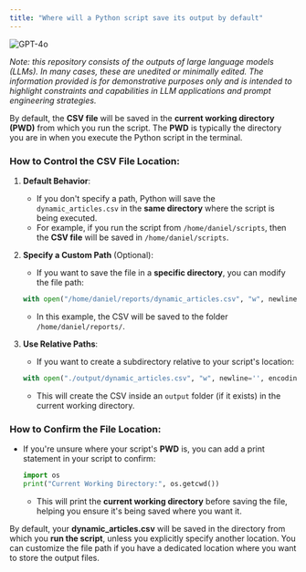 ```yaml
---
title: "Where will a Python script save its output by default"
---
```

![GPT-4o](https://img.shields.io/badge/GPT--4o-3333FF?style=for-the-badge&logo=openai&logoColor=white)



*Note: this repository consists of the outputs of large language models (LLMs). In many cases, these are unedited or minimally edited. The information provided is for demonstrative purposes only and is intended to highlight constraints and capabilities in LLM applications and prompt engineering strategies.*


By default, the **CSV file** will be saved in the **current working directory (PWD)** from which you run the script. The **PWD** is typically the directory you are in when you execute the Python script in the terminal.

### **How to Control the CSV File Location**:
1. **Default Behavior**:
   - If you don't specify a path, Python will save the `dynamic_articles.csv` in the **same directory** where the script is being executed.
   - For example, if you run the script from `/home/daniel/scripts`, then the **CSV file** will be saved in `/home/daniel/scripts`.

2. **Specify a Custom Path** (Optional):
   - If you want to save the file in a **specific directory**, you can modify the file path:
   ```python
   with open("/home/daniel/reports/dynamic_articles.csv", "w", newline='', encoding='utf-8') as csv_file:
   ```
   - In this example, the CSV will be saved to the folder `/home/daniel/reports/`.

3. **Use Relative Paths**:
   - If you want to create a subdirectory relative to your script's location:
   ```python
   with open("./output/dynamic_articles.csv", "w", newline='', encoding='utf-8') as csv_file:
   ```
   - This will create the CSV inside an `output` folder (if it exists) in the current working directory.

### **How to Confirm the File Location**:
- If you're unsure where your script's **PWD** is, you can add a print statement in your script to confirm:
  ```python
  import os
  print("Current Working Directory:", os.getcwd())
  ```
  - This will print the **current working directory** before saving the file, helping you ensure it's being saved where you want it.

By default, your **dynamic_articles.csv** will be saved in the directory from which you **run the script**, unless you explicitly specify another location. You can customize the file path if you have a dedicated location where you want to store the output files.